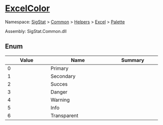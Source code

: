 # [ExcelColor](./ExcelColor.md)
Namespace: [SigStat]() > [Common](./../../../README.md) > [Helpers](./../../README.md) > [Excel](./../README.md) > [Palette](./README.md)

Assembly: SigStat.Common.dll



##	Enum

| Value<div><a href="#"><img width=400></a></div> | Name<div><a href="#"><img width=475></a></div> | Summary<div><a href="#"><img width=400></a></div> | 
| --- | --- | --- | 
| 0 | Primary |  | 
| 1 | Secondary |  | 
| 2 | Succes |  | 
| 3 | Danger |  | 
| 4 | Warning |  | 
| 5 | Info |  | 
| 6 | Transparent |  | 


